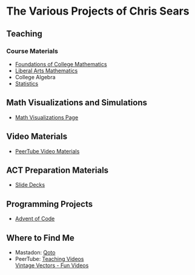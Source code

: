 # The Various Projects of Chris Sears

## Teaching

### Course Materials
* [Foundations of College Mathematics](/foundations/Foundations.md)
* [Liberal Arts Mathematics](./liberal_arts_math/Liberal_Arts_Mathematics.md)
* College Algebra
* [Statistics](./statistics/statistics.md)
    
## Math Visualizations and Simulations
* [Math Visualizations Page](./visualization/index.html)
    
    
## Video Materials
* [PeerTube Video Materials](./peertube_materials/index.html)
	

## ACT Preparation Materials
* [Slide Decks](./act-prep/index.html)
	

## Programming Projects
* [Advent of Code](./advent-of-code/index.html)
    
    
## Where to Find Me
* Mastadon: [Qoto](https://qoto.org/@OmegaLimit)
* PeerTube: [Teaching Videos](https://spectra.video/c/chris_sears_teaching/videos)  
[Vintage Vectors - Fun Videos](https://spectra.video/c/vintage_vectors/videos)
    
